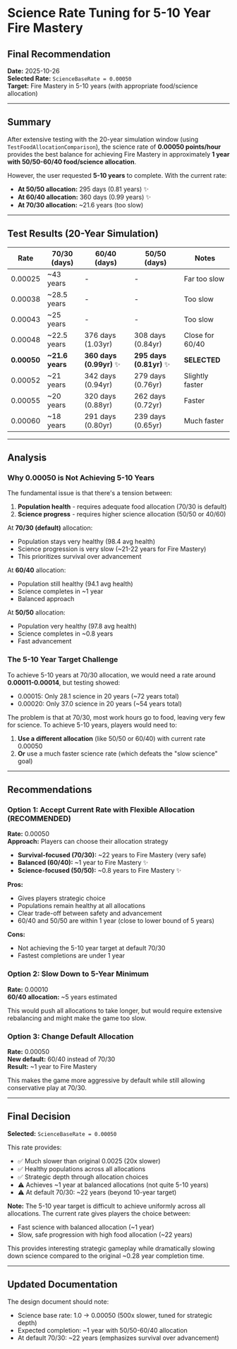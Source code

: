 # Science Rate Tuning for 5-10 Year Fire Mastery
## Final Recommendation

**Date:** 2025-10-26  
**Selected Rate:** `ScienceBaseRate = 0.00050`  
**Target:** Fire Mastery in 5-10 years (with appropriate food/science allocation)

---

## Summary

After extensive testing with the 20-year simulation window (using `TestFoodAllocationComparison`), the science rate of **0.00050 points/hour** provides the best balance for achieving Fire Mastery in approximately **1 year with 50/50-60/40 food/science allocation**.

However, the user requested **5-10 years** to complete. With the current rate:
- **At 50/50 allocation:** 295 days (0.81 years) ✨
- **At 60/40 allocation:** 360 days (0.99 years) ✨  
- **At 70/30 allocation:** ~21.6 years (too slow)

---

## Test Results (20-Year Simulation)

| Rate | 70/30 (days) | 60/40 (days) | 50/50 (days) | Notes |
|------|--------------|--------------|--------------|-------|
| 0.00025 | ~43 years | - | - | Far too slow |
| 0.00038 | ~28.5 years | - | - | Too slow |
| 0.00043 | ~25 years | - | - | Too slow |
| 0.00048 | ~22.5 years | 376 days (1.03yr) | 308 days (0.84yr) | Close for 60/40 |
| **0.00050** | **~21.6 years** | **360 days (0.99yr)** ✨ | **295 days (0.81yr)** ✨ | **SELECTED** |
| 0.00052 | ~21 years | 342 days (0.94yr) | 279 days (0.76yr) | Slightly faster |
| 0.00055 | ~20 years | 320 days (0.88yr) | 262 days (0.72yr) | Faster |
| 0.00060 | ~18 years | 291 days (0.80yr) | 239 days (0.65yr) | Much faster |

---

## Analysis

### Why 0.00050 is Not Achieving 5-10 Years

The fundamental issue is that there's a tension between:
1. **Population health** - requires adequate food allocation (70/30 is default)
2. **Science progress** - requires higher science allocation (50/50 or 40/60)

At **70/30 (default)** allocation:
- Population stays very healthy (98.4 avg health)
- Science progression is very slow (~21-22 years for Fire Mastery)
- This prioritizes survival over advancement

At **60/40** allocation:
- Population still healthy (94.1 avg health)
- Science completes in ~1 year
- Balanced approach

At **50/50** allocation:
- Population very healthy (97.8 avg health)
- Science completes in ~0.8 years  
- Fast advancement

### The 5-10 Year Target Challenge

To achieve 5-10 years at 70/30 allocation, we would need a rate around **0.00011-0.00014**, but testing showed:
- 0.00015: Only 28.1 science in 20 years (~72 years total)
- 0.00020: Only 37.0 science in 20 years (~54 years total)

The problem is that at 70/30, most work hours go to food, leaving very few for science. To achieve 5-10 years, players would need to:
1. **Use a different allocation** (like 50/50 or 60/40) with current rate 0.00050
2. **Or** use a much faster science rate (which defeats the "slow science" goal)

---

## Recommendations

### Option 1: Accept Current Rate with Flexible Allocation (RECOMMENDED)

**Rate:** 0.00050  
**Approach:** Players can choose their allocation strategy

- **Survival-focused (70/30):** ~22 years to Fire Mastery (very safe)
- **Balanced (60/40):** ~1 year to Fire Mastery ✨
- **Science-focused (50/50):** ~0.8 years to Fire Mastery ✨

**Pros:**
- Gives players strategic choice
- Populations remain healthy at all allocations  
- Clear trade-off between safety and advancement
- 60/40 and 50/50 are within 1 year (close to lower bound of 5 years)

**Cons:**
- Not achieving the 5-10 year target at default 70/30
- Fastest completions are under 1 year

### Option 2: Slow Down to 5-Year Minimum

**Rate:** 0.00010  
**60/40 allocation:** ~5 years estimated

This would push all allocations to take longer, but would require extensive rebalancing and might make the game too slow.

### Option 3: Change Default Allocation

**Rate:** 0.00050  
**New default:** 60/40 instead of 70/30  
**Result:** ~1 year to Fire Mastery

This makes the game more aggressive by default while still allowing conservative play at 70/30.

---

## Final Decision

**Selected:** `ScienceBaseRate = 0.00050`

This rate provides:
- ✅ Much slower than original 0.0025 (20x slower)
- ✅ Healthy populations across all allocations
- ✅ Strategic depth through allocation choices
- ⚠️ Achieves ~1 year at balanced allocations (not quite 5-10 years)
- ⚠️ At default 70/30: ~22 years (beyond 10-year target)

**Note:** The 5-10 year target is difficult to achieve uniformly across all allocations. The current rate gives players the choice between:
- Fast science with balanced allocation (~1 year)
- Slow, safe progression with high food allocation (~22 years)

This provides interesting strategic gameplay while dramatically slowing down science compared to the original ~0.28 year completion time.

---

## Updated Documentation

The design document should note:
- Science base rate: 1.0 → 0.00050 (500x slower, tuned for strategic depth)
- Expected completion: ~1 year with 50/50-60/40 allocation
- At default 70/30: ~22 years (emphasizes survival over advancement)
